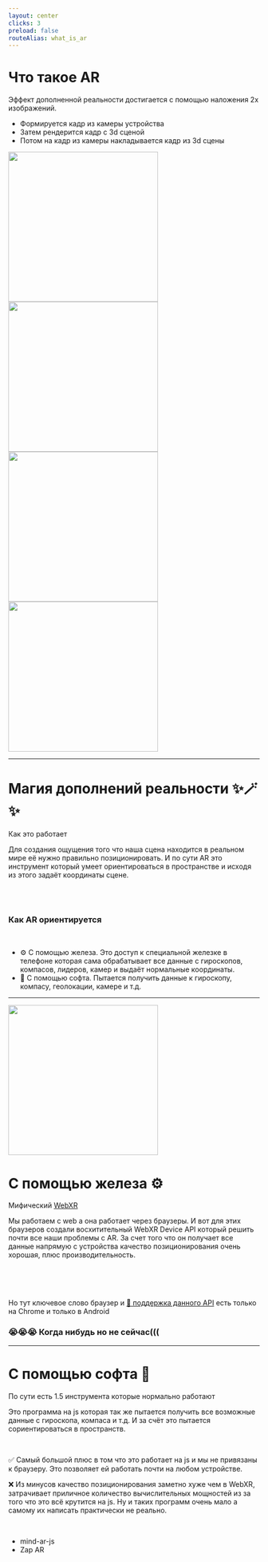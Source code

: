 ```yaml
---
layout: center
clicks: 3
preload: false
routeAlias: what_is_ar
---
```


# Что такое AR

Эффект дополненной реальности достигается с помощью наложения 2х изображений.

<ul>
    <li v-click="1">Формируется кадр из камеры устройства</li>
    <li v-click="2">Затем рендерится кадр с 3d сценой</li>
    <li v-click="3">Потом на кадр из камеры накладывается кадр из 3d сцены</li>
</ul>

<div class="relative flex justify-center gap-8 mt-4">
    <img 
        v-click="[1, 3]"
         v-if="$clicks <= 2"
        src="/img/scrin.png"
        width="300" 
        height="300" />
    <img 
        v-click="[2, 3]"
        v-if="$clicks <= 2"
        src="/img/scene.png" 
        width="300" 
        height="300" />
    <img 
        v-if="$clicks >= 3"
        v-motion
        :initial="{ x: 0 }"
        :enter="{ x: 166,
            transition: {
                duration: 1200,
                type: 'keyframes',
                ease: 'easeIn',
            },
        }"
        src="/img/scrin.png"
        width="300" 
        height="300" />
    <img 
        v-if="$clicks >= 3"
        v-motion
        :initial="{ x: 0 }"
        :enter="{ x: -166,
            transition: {
                duration: 1200,
                type: 'keyframes',
                ease: 'easeIn',
            },
            }"
        src="/img/scene.png" 
        width="300" 
        height="300" />
</div>

---

# Магия дополнений реальности ✨🪄✨

Как это работает

Для создания ощущения того что наша сцена находится в реальном мире её нужно правильно позиционировать. И по сути AR это инструмент который умеет ориентироваться в пространстве и исходя из этого задаёт координаты сцене.

<br/>
<br/>

<v-clicks>

### Как AR ориентируется

</v-clicks>

<br/>

<v-clicks depth="2">

-   ⚙️ С помощью железа. Это доступ к специальной железке в телефоне которая сама обрабатывает все данные с гироскопов, компасов, лидеров, камер и выдаёт нормальные координаты.
-   💽 С помощью софта. Пытается получить данные к гироскопу, компасу, геолокации, камере и т.д.

</v-clicks>

---

<img
    class="float-right"
    src="/qr/threejs_ar.png"
    width="300"
    height="300" />

# С помощью железа ⚙️

Мифический [WebXR](https://immersiveweb.dev/)

Мы работаем с web а она работает через браузеры. И вот для этих браузеров создали восхитительный WebXR Device API который решить почти все наши проблемы с AR. За счет того что он получает все данные напрямую с устройства качество позиционирования очень хорошая, плюс производительность.

<br/>
<br/>
<br/>

<v-clicks>

Но тут ключевое слово браузер и [💩 поддержка данного API](https://caniuse.com/webxr) есть только на Chrome и только в Android

### 😭😭😭 Когда нибудь но не сейчас(((

</v-clicks>

---

# С помощью софта 💽

По сути есть 1.5 инструмента которые нормально работают

Это программа на js которая так же пытается получить все возможные данные с гироскопа, компаса и т.д. И за счёт это пытается сориентироваться в пространств.

<br/>

<v-clicks >

✅ Самый большой плюс в том что это работает на js и мы не привязаны к браузеру. Это позволяет ей работать почти на любом устройстве.

❌ Из минусов качество позиционирования заметно хуже чем в WebXR, затрачивает приличное количество вычислительных мощностей из за того что это всё крутится на js. Ну и таких программ очень мало а самому их написать практически не реально.

</v-clicks>

<br/>

<v-clicks >

-   <Link to="mind_ar_js">mind-ar-js</Link>
-   <Link to="zap_ar">Zap AR</Link>

</v-clicks>
